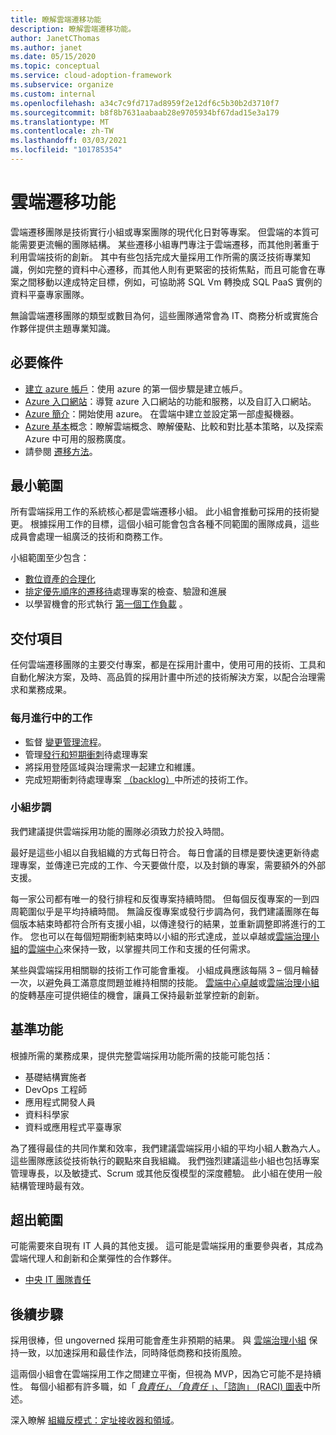 ```yaml
---
title: 瞭解雲端遷移功能
description: 瞭解雲端遷移功能。
author: JanetCThomas
ms.author: janet
ms.date: 05/15/2020
ms.topic: conceptual
ms.service: cloud-adoption-framework
ms.subservice: organize
ms.custom: internal
ms.openlocfilehash: a34c7c9fd717ad8959f2e12df6c5b30b2d3710f7
ms.sourcegitcommit: b8f8b7631aabaab28e9705934bf67dad15e3a179
ms.translationtype: MT
ms.contentlocale: zh-TW
ms.lasthandoff: 03/03/2021
ms.locfileid: "101785354"
---
```

# <a name="cloud-migration-functions"></a>雲端遷移功能

雲端遷移團隊是技術實行小組或專案團隊的現代化日對等專案。 但雲端的本質可能需要更流暢的團隊結構。 某些遷移小組專門專注于雲端遷移，而其他則著重于利用雲端技術的創新。 其中有些包括完成大量採用工作所需的廣泛技術專業知識，例如完整的資料中心遷移，而其他人則有更緊密的技術焦點，而且可能會在專案之間移動以達成特定目標，例如，可協助將 SQL Vm 轉換成 SQL PaaS 實例的資料平臺專家團隊。

無論雲端遷移團隊的類型或數目為何，這些團隊通常會為 IT、商務分析或實施合作夥伴提供主題專業知識。

## <a name="prerequisites"></a>必要條件

- [建立 azure 帳戶](/learn/modules/create-an-azure-account/)：使用 azure 的第一個步驟是建立帳戶。
- [Azure 入口網站](/learn/modules/tour-azure-portal/)：導覽 azure 入口網站的功能和服務，以及自訂入口網站。
- [Azure 簡介](/learn/modules/intro-to-azure-fundamentals/)：開始使用 azure。 在雲端中建立並設定第一部虛擬機器。
- [Azure 基本](/learn/paths/azure-for-the-data-engineer/)概念：瞭解雲端概念、瞭解優點、比較和對比基本策略，以及探索 Azure 中可用的服務廣度。
- 請參閱 [遷移方法](../migrate/index.md)。

## <a name="minimum-scope"></a>最小範圍

所有雲端採用工作的系統核心都是雲端遷移小組。 此小組會推動可採用的技術變更。 根據採用工作的目標，這個小組可能會包含各種不同範圍的團隊成員，這些成員會處理一組廣泛的技術和商務工作。

小組範圍至少包含：

- [數位資產的合理化](../digital-estate/index.md)
- [排定優先順序的遷移待](../migrate/migration-considerations/assess/release-iteration-backlog.md)處理專案的檢查、驗證和進展
- 以學習機會的形式執行 [第一個工作負載](../digital-estate/rationalize.md#select-the-first-workload) 。

## <a name="deliverable"></a>交付項目

任何雲端遷移團隊的主要交付專案，都是在採用計畫中，使用可用的技術、工具和自動化解決方案，及時、高品質的採用計畫中所述的技術解決方案，以配合治理需求和業務成果。

### <a name="ongoing-monthly-tasks"></a>每月進行中的工作

- 監督 [變更管理流程](../migrate/migration-considerations/prerequisites/technical-complexity.md)。
- 管理[發行和短期衝刺](../migrate/migration-considerations/assess/release-iteration-backlog.md)待處理專案
- 將採用登陸區域與治理需求一起建立和維護。
- 完成短期衝刺待處理專案 [（backlog）](../migrate/migration-considerations/assess/release-iteration-backlog.md)中所述的技術工作。

### <a name="team-cadence"></a>小組步調

我們建議提供雲端採用功能的團隊必須致力於投入時間。

最好是這些小組以自我組織的方式每日符合。 每日會議的目標是要快速更新待處理專案，並傳達已完成的工作、今天要做什麼，以及封鎖的專案，需要額外的外部支援。

每一家公司都有唯一的發行排程和反復專案持續時間。 但每個反復專案的一到四周範圍似乎是平均持續時間。 無論反復專案或發行步調為何，我們建議團隊在每個版本結束時都符合所有支援小組，以傳達發行的結果，並重新調整即將進行的工作。 您也可以在每個短期衝刺結束時以小組的形式達成，並以卓越或[雲端治理小組](./cloud-governance.md)的[雲端中心](../organize/cloud-center-of-excellence.md)來保持一致，以掌握共同工作和支援的任何需求。

某些與雲端採用相關聯的技術工作可能會重複。 小組成員應該每隔 3 &ndash; 個月輪替一次，以避免員工滿意度問題並維持相關的技能。 [雲端中心卓越](../organize/cloud-center-of-excellence.md)或[雲端治理小組](./cloud-governance.md)的旋轉基座可提供絕佳的機會，讓員工保持最新並掌控新的創新。

## <a name="baseline-capability"></a>基準功能

根據所需的業務成果，提供完整雲端採用功能所需的技能可能包括：

- 基礎結構實施者
- DevOps 工程師
- 應用程式開發人員
- 資料科學家
- 資料或應用程式平臺專家

為了獲得最佳的共同作業和效率，我們建議雲端採用小組的平均小組人數為六人。 這些團隊應該從技術執行的觀點來自我組織。 我們強烈建議這些小組也包括專案管理專長，以及敏捷式、Scrum 或其他反復模型的深度體驗。 此小組在使用一般結構管理時最有效。

## <a name="out-of-scope"></a>超出範圍

可能需要來自現有 IT 人員的其他支援。 這可能是雲端採用的重要參與者，其成為雲端代理人和創新和企業彈性的合作夥伴。

- [中央 IT 團隊責任](../organize/central-it.md)

## <a name="whats-next"></a>後續步驟

採用很棒，但 ungoverned 採用可能會產生非預期的結果。 與 [雲端治理小組](./cloud-governance.md) 保持一致，以加速採用和最佳作法，同時降低商務和技術風險。

這兩個小組會在雲端採用工作之間建立平衡，但視為 MVP，因為它可能不是持續性。 每個小組都有許多職，如「 [*負責任」、「負責任* 」、「諮詢」 (RACI) 圖表](../organize/raci-alignment.md)中所述。

深入瞭解 [組織反模式：定址接收器和領域](../organize/fiefdoms-silos.md)。

